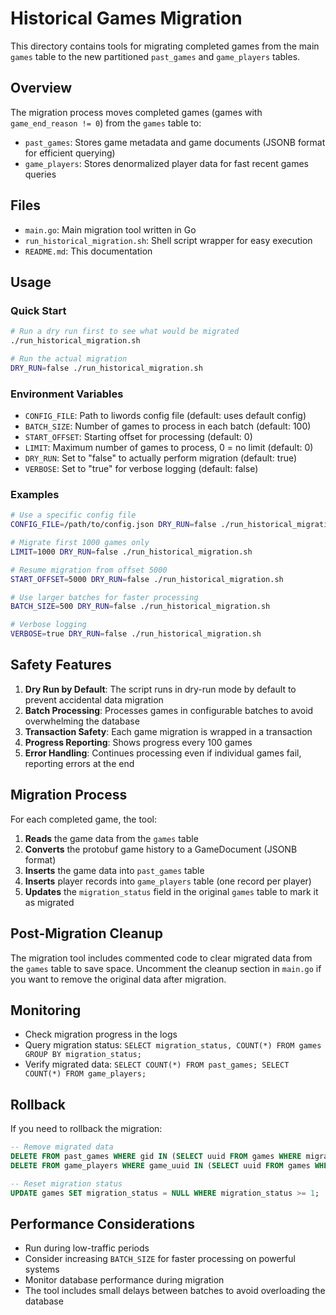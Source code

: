 # Historical Games Migration

This directory contains tools for migrating completed games from the main `games` table to the new partitioned `past_games` and `game_players` tables.

## Overview

The migration process moves completed games (games with `game_end_reason != 0`) from the `games` table to:
- `past_games`: Stores game metadata and game documents (JSONB format for efficient querying)
- `game_players`: Stores denormalized player data for fast recent games queries

## Files

- `main.go`: Main migration tool written in Go
- `run_historical_migration.sh`: Shell script wrapper for easy execution
- `README.md`: This documentation

## Usage

### Quick Start

```bash
# Run a dry run first to see what would be migrated
./run_historical_migration.sh

# Run the actual migration
DRY_RUN=false ./run_historical_migration.sh
```

### Environment Variables

- `CONFIG_FILE`: Path to liwords config file (default: uses default config)
- `BATCH_SIZE`: Number of games to process in each batch (default: 100)
- `START_OFFSET`: Starting offset for processing (default: 0)
- `LIMIT`: Maximum number of games to process, 0 = no limit (default: 0)
- `DRY_RUN`: Set to "false" to actually perform migration (default: true)
- `VERBOSE`: Set to "true" for verbose logging (default: false)

### Examples

```bash
# Use a specific config file
CONFIG_FILE=/path/to/config.json DRY_RUN=false ./run_historical_migration.sh

# Migrate first 1000 games only
LIMIT=1000 DRY_RUN=false ./run_historical_migration.sh

# Resume migration from offset 5000
START_OFFSET=5000 DRY_RUN=false ./run_historical_migration.sh

# Use larger batches for faster processing
BATCH_SIZE=500 DRY_RUN=false ./run_historical_migration.sh

# Verbose logging
VERBOSE=true DRY_RUN=false ./run_historical_migration.sh
```

## Safety Features

1. **Dry Run by Default**: The script runs in dry-run mode by default to prevent accidental data migration
2. **Batch Processing**: Processes games in configurable batches to avoid overwhelming the database
3. **Transaction Safety**: Each game migration is wrapped in a transaction
4. **Progress Reporting**: Shows progress every 100 games
5. **Error Handling**: Continues processing even if individual games fail, reporting errors at the end

## Migration Process

For each completed game, the tool:

1. **Reads** the game data from the `games` table
2. **Converts** the protobuf game history to a GameDocument (JSONB format)
3. **Inserts** the game data into `past_games` table
4. **Inserts** player records into `game_players` table (one record per player)
5. **Updates** the `migration_status` field in the original `games` table to mark it as migrated

## Post-Migration Cleanup

The migration tool includes commented code to clear migrated data from the `games` table to save space. Uncomment the cleanup section in `main.go` if you want to remove the original data after migration.

## Monitoring

- Check migration progress in the logs
- Query migration status: `SELECT migration_status, COUNT(*) FROM games GROUP BY migration_status;`
- Verify migrated data: `SELECT COUNT(*) FROM past_games; SELECT COUNT(*) FROM game_players;`

## Rollback

If you need to rollback the migration:

```sql
-- Remove migrated data
DELETE FROM past_games WHERE gid IN (SELECT uuid FROM games WHERE migration_status >= 1);
DELETE FROM game_players WHERE game_uuid IN (SELECT uuid FROM games WHERE migration_status >= 1);

-- Reset migration status
UPDATE games SET migration_status = NULL WHERE migration_status >= 1;
```

## Performance Considerations

- Run during low-traffic periods
- Consider increasing `BATCH_SIZE` for faster processing on powerful systems
- Monitor database performance during migration
- The tool includes small delays between batches to avoid overloading the database